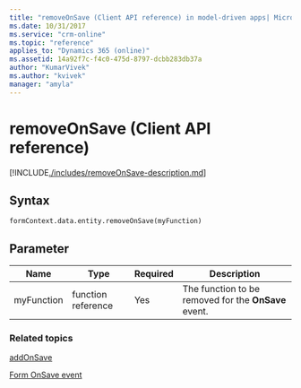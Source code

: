 ```yaml
---
title: "removeOnSave (Client API reference) in model-driven apps| MicrosoftDocs"
ms.date: 10/31/2017
ms.service: "crm-online"
ms.topic: "reference"
applies_to: "Dynamics 365 (online)"
ms.assetid: 14a92f7c-f4c0-475d-8797-dcbb283db37a
author: "KumarVivek"
ms.author: "kvivek"
manager: "amyla"
---
```

# removeOnSave (Client API reference)



[!INCLUDE[./includes/removeOnSave-description.md](./includes/removeOnSave-description.md)]

## Syntax

`formContext.data.entity.removeOnSave(myFunction)`

## Parameter

|Name|Type|Required|Description|
|--|--|--|--|
|myFunction|function reference|Yes|The function to be removed for the **OnSave** event.

### Related topics

[addOnSave](addOnSave.md)

[Form OnSave event](../events/form-onsave.md)


